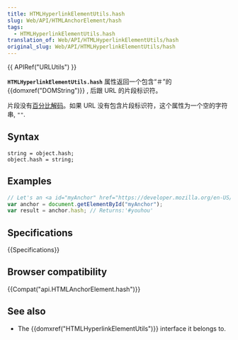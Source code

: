 ```yaml
---
title: HTMLHyperlinkElementUtils.hash
slug: Web/API/HTMLAnchorElement/hash
tags:
  - HTMLHyperlinkElementUtils.hash
translation_of: Web/API/HTMLHyperlinkElementUtils/hash
original_slug: Web/API/HTMLHyperlinkElementUtils/hash
---
```

{{ APIRef("URLUtils") }}

**`HTMLHyperlinkElementUtils.hash`** 属性返回一个包含“＃”的 {{domxref("DOMString")}} , 后跟 URL 的片段标识符。

片段没有[百分比解码](/zh-CN/docs/Glossary/percent-encoding)。如果 URL 没有包含片段标识符，这个属性为一个空的字符串, `""`.

## Syntax

```plain
string = object.hash;
object.hash = string;
```

## Examples

```js
// Let's an <a id="myAnchor" href="https://developer.mozilla.org/en-US/docs/HTMLHyperlinkElementUtils.href#youhou"> element be in the document
var anchor = document.getElementById("myAnchor");
var result = anchor.hash; // Returns:'#youhou'
```

## Specifications

{{Specifications}}

## Browser compatibility

{{Compat("api.HTMLAnchorElement.hash")}}

## See also

- The {{domxref("HTMLHyperlinkElementUtils")}} interface it belongs to.
